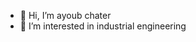 - 👋 Hi, I’m ayoub chater
- 👀 I’m interested in industrial engineering

<!---
ayoubCH0/ayoubCH0 is a ✨ special ✨ repository because its `README.md` (this file) appears on your GitHub profile.
You can click the Preview link to take a look at your changes.
--->
